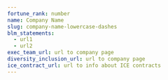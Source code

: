 ```yaml
---
fortune_rank: number
name: Company Name
slug: company-name-lowercase-dashes
blm_statements:
  - url1
  - url2
exec_team_url: url to company page
diversity_inclusion_url: url to company page
ice_contract_url: url to info about ICE contracts
---
```

